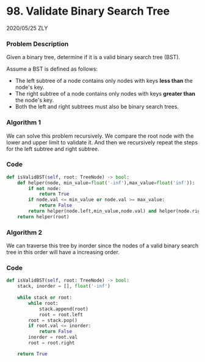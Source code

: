 # 98. Validate Binary Search Tree

2020/05/25 ZLY

### Problem Description

Given a binary tree, determine if it is a valid binary search tree (BST).

Assume a BST is defined as follows:

- The left subtree of a node contains only nodes with keys **less than** the node's key.
- The right subtree of a node contains only nodes with keys **greater than** the node's key.
- Both the left and right subtrees must also be binary search trees.



### Algorithm 1

We can solve this problem recursively. We compare the root node with the lower and upper limit to validate it. And then we recursively repeat the steps for the left subtree and right subtree.

### Code

```python
def isValidBST(self, root: TreeNode) -> bool:
    def helper(node, min_value=float('-inf'),max_value=float('inf')):
        if not node:
            return True
        if node.val <= min_value or node.val >= max_value:
            return False
        return helper(node.left,min_value,node.val) and helper(node.right,node.val,max_value)
    return helper(root)
```



### Algorithm 2

We can traverse this tree by inorder since the nodes of a valid binary search tree in this order will have a increasing order.

### Code

```python
def isValidBST(self, root: TreeNode) -> bool:
    stack, inorder = [], float('-inf')
        
    while stack or root:
        while root:
            stack.append(root)
            root = root.left
        root = stack.pop()
        if root.val <= inorder:
            return False
        inorder = root.val
        root = root.right

    return True
```

